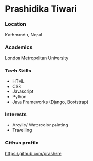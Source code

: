 # Prashidika Tiwari

### Location

Kathmandu, Nepal

### Academics

London Metropolitan University

### Tech Skills
- HTML
- CSS
- Javascript
- Python
- Java
Frameworks (Django, Bootstrap)


### Interests

- Arcylic/ Watercolor painting
- Travelling

### Github profile
https://github.com/prashere

